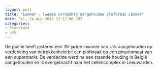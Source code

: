 ```yaml
---
layout: post
title: "Lemmer - Tweede verdachte aangehouden plofkraak Lemmer"
date: Fri, 24 Aug 2018 12:12:00 GMT
categories: 
- flevoland 
- urk 
---
```


De politie heeft gisteren een 26-jarige inwoner van Urk aangehouden op verdenking van betrokkenheid bij een plofkraak op een pinautomaat van een supermarkt. De verdachte werd na een staande houding in België aangehouden en is overgebracht naar het cellencomplex in Leeuwarden.
